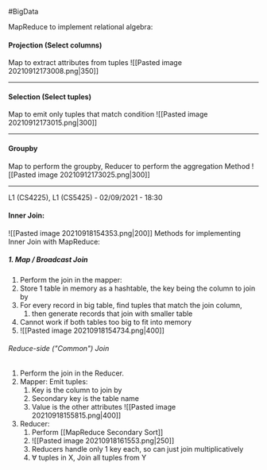 #BigData 

MapReduce to implement relational algebra:
#### Projection (Select columns)
Map to extract attributes from tuples
![[Pasted image 20210912173008.png|350]] 

-------------------------------------

#### Selection (Select tuples)
Map to emit only tuples that match condition
![[Pasted image 20210912173015.png|300]]

-------------------------------------

#### Groupby
Map to perform the groupby, Reducer to perform the aggregation Method
![[Pasted image 20210912173025.png|300]]

-------------------------------------

L1 (CS4225), L1 (CS5425) - 02/09/2021 - 18:30

#### Inner Join:
![[Pasted image 20210918154353.png|200]]
Methods for implementing Inner Join with MapReduce:
##### 1. Map / Broadcast Join
1. Perform the join in the mapper:
2. Store 1 table in memory as a hashtable, the key being the column to join by
3. For every record in big table, find tuples that match the join column,
	1. then generate records that join with smaller table
4. Cannot work if both tables too big to fit into memory
5. ![[Pasted image 20210918154734.png|400]]
###### Reduce-side ("Common") Join
1. Perform the join in the Reducer.
2. Mapper: Emit tuples:
	1. Key is the column to join by
	2. Secondary key is the table name
	3. Value is the other attributes
![[Pasted image 20210918155815.png|400]]
3. Reducer:
	1. Perform [[MapReduce Secondary Sort]]
	2. ![[Pasted image 20210918161553.png|250]]
	3. Reducers handle only 1 key each, so can just join multiplicatively
	4. $\forall$ tuples in X, Join all tuples from Y